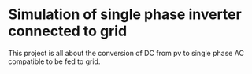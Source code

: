 # Simulation of single phase inverter connected to grid
 This project is all about the conversion of DC from pv to single phase AC compatible to be fed to grid.
